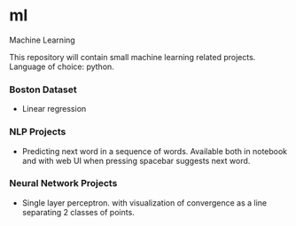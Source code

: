 # ml
Machine Learning

This repository will contain small machine learning related projects. Language of choice: python.

### Boston Dataset
- Linear regression

### NLP Projects
- Predicting next word in a sequence of words. Available both in notebook and with web UI when pressing spacebar suggests next word.

### Neural Network Projects
- Single layer perceptron. with visualization of convergence as a line separating 2 classes of points.
